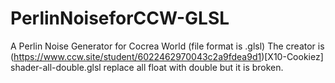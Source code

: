 # PerlinNoiseforCCW-GLSL
A Perlin Noise Generator for Cocrea World (file format is .glsl)
The creator is (https://www.ccw.site/student/6022462970043c2a9fdea9d1)[X10-Cookiez]
shader-all-double.glsl replace all float with double but it is broken.
